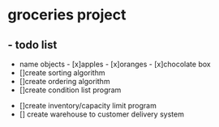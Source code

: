 # groceries project

## - todo list
   - name objects
    - [x]apples
    - [x]oranges
    - [x]chocolate box
   - []create sorting algorithm
   - []create ordering algorithm
   - []create condition list program
   <!--required delivery condition vs acquired delivery condition-->
   - []create inventory/capacity limit program
   - [] create warehouse to customer delivery system
